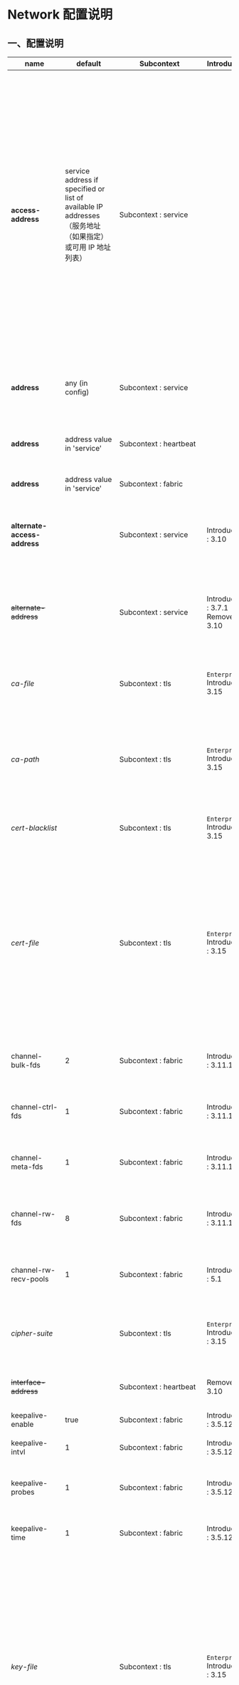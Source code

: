 # Network 配置说明

## 一、配置说明

| name | default | Subcontext | Introduced | comment|
| ---- | ---- | ---- | ----| ----|
| **access-address** | service address if specified or list of available IP addresses（服务地址（如果指定）或可用 IP 地址列表） | Subcontext : service | | 访问地址是一个IP地址，它被通知给客户端，并由客户端用于连接到集群。由于 `NAT`，集群节点的访问地址可能与它的 bind addresses 不同（ service 下的 address 配置指令）。如果没有指定，将使用 IP 在（service 下的 address 配置指令）。如果 service address 设置为 `any`，那么 `access-address` 将是所有可用 IP 地址的列表（如果有多个 IP 地址，则不建议这样做）。可以指定多个访问地址。 IPv4，IPv6 和 DNS 名称可用于指定访问地址。DNS名称扩展到所有IP地址，IPv4(A DNS资源记录)和IPv6 (AAAA DNS资源记录)。也可以通过 `alternate-access-address` 指定一组不同的访问地址，例如，对于可能无法通过与本地客户端相同的 IP 地址访问集群的 XDR 客户端。最后，在 EE 3.11 及更高版本中，等效的 TLS 通过 `tls-access-address` 和 `tls-alternate-access-address` 共公开。如果未指定 `access-address`，则 bind addresses (通过 `address` 配置) 将发布给客户端。 <br/> `info` `service-clear-std` 命令将返回节点的访问地址，`peers-clear-std` 命令将返回集群中节点的对等访问地址。可以指定多个访问地址。 <br/> Example : <br/>  `service {` <br/> `----` <br/> `access-address 10.0.0.34` <br/> `access-address 10.0.0.33` <br/> `----` <br/> `}` <br/> 警告：在 3.10 之前的版本中，无法列出多个条目。也不能为那些较早的版本指定 IPv6 和 DNS 条目。如果使用 NAT，则必须在 3.3.26 到 3.10 之间的版本的访问地址配置之后添加 `virtual` 关键字。 | 
| **address** | any (in config) | Subcontext : service | | 服务器监听客户端连接的 IP 地址。将此值设置为 `any`，以使服务器监听计算机上所有可用的 IP 地址。 使用 `auto-pin` 功能时，将此值设置为接口名称（即：`eth0，eth1`）。 <br/> 警告：对于 3.7.0.1 之前的版本，如果未将 XDR 的本地实例设置为 `any`，则该 XDR 的本地实例将无法连接。 | 
| **address** | address value in 'service' | Subcontext : heartbeat | | mesh 的集群状态心跳通信的IP地址。从 3.10 版本开始还用于 `multicast` 模式，以指定从其发送心跳的接口。在 3.10 之前的版本中，用于指定 `multicast` 组。在 3.10 之前的版本中， multicast 模式的默认值为 `239.1.99.222` 。 对于 3.10 之前的版本，使用 `interface-address` 定义了 multicast send 接口。 | 
| **address** | address value in 'service' | Subcontext : fabric | | 服务器监听（绑定）`fabric ` 通信（节点间通信，副本写入，迁移，副本解析等）的 IP 地址。 |
| **alternate-access-address** | | Subcontext : service | Introduced : 3.10 | 可用于选定特定的 IP 地址或 DNS 名称，这些名称将作为备用列表发布以供客户端连接（基于地址和访问地址的地址除外）。XDR 可以通过将 `dc-use-alternate-services` 指定为 true 来使用此功能。从 3.10 版本开始 替换 `alternate-address` 。 <br/> 通常，这用于根据 public/private address or NATted 的环境（例如云部署）隔离客户端。指定 DNS 名称的能力带来了额外的好处。 |
| ~~alternate-address~~ | | Subcontext : service | Introduced : 3.7.1 <br/> Removed : 3.10 | 从 3.10 版本开始使用 `alternate-access-address`。 可用于选择特定的 IP 地址或 DNS 名称，这些名称将作为备用列表发布以供客户端连接（基于地址和访问地址的地址除外）。XDR可以通过将 `dc-use-alternate-services` 指定为 true 来使用此功能。 <br/> 通常，这用于根据 public/private address or NATted 的环境（例如云部署）隔离客户端。指定 DNS 名称的能力带来了额外的好处。 |
| _ca-file_ | | Subcontext : tls | `Enterprise` Introduced: 3.15 | 相互认证所需的 CA 文件的路径。仅需要 `ca-file` 或 `ca-path` 之一。对于XDR TLS连接，必须使用2个之一。默认值为系统默认值(在 Ubuntu 为 /etc/ssl/certs/cacert.pem)。但XDR除外，如果需要，应在XDR上进行设置。 <br/> Example : <br/> `ca-file <path to file>` 。|
| _ca-path_ | | Subcontext : tls | `Enterprise` Introduced: 3.15 | 用于相互认证的CA文件目录的路径。需要在包含 CA 证书的 `ca-path` 目录下运行 `openssl rehash <path to directory>` 命令。仅需要 `ca-file` 或 `ca-path` 之一。对于 XDR TLS 连接，必须使用 2 个之一。默认值为系统默认值(在 Ubuntu 为 /etc/ssl/certs/cacert.pem)。但XDR除外，如果需要，应在XDR上进行设置。<br/> Example : <br/> `ca-path <path to directory>` 。 |
| _cert-blacklist_ | | Subcontext : tls | `Enterprise` Introduced: 3.15 | 包含非法证书序列号的文件路径。当需要撤销或将非法证书列入黑名单时使用此选项。如果文件本身发生变化，黑名单会在后续连接中发生变化时自动更新/重新加载。 <br/> Example : <br/> `tls-cert-blacklist <path to file>` |
| _cert-file_ | | Subcontext : tls | `Enterprise` Introduced : 3.15 | 启用TLS时，TLS证书文件的路径。如果文件本身发生更改，证书将在后续连接中自动重新加载。上面的动态证书轮换功能不适用于所有tls配置。4.7.0.5、4.6.0.8、4.5.3.10、4.5.2.10、4.5.1.15、4.5.0.19之前的版本上的 `Fabric` 和 `Heartbeat tls` 证书需要滚动重启才能轮换过期的证书。 在相同版本之前，还不支持  `ECDSA` 密钥和证书轮换以及受密码保护的密钥轮换。 <br/> 在version 5.1+ 中，对于与 `HashiCorp Vault` 的替代集成，配置参数的值必须以文字 `vault:` 作为前缀，并且必须在 `Vault` 服务上后跟密钥的名称。有关更多信息，请参见 [Optional security with Vault integration](https://www.aerospike.com/docs/operations/configure/security/vault/index.html) 。 <br/> 在5.3+版本中，可以将配置参数设置为 `env-b64:<variable_name>`，将从指定的环境变量中读取base64编码的cert数据，并将其解码为二进制形式。 <br/> 通过Vault或环境变量指定时，该参数在服务器启动时读取，此后不重新读取。 <br/> Example: <br/> `cert-file <path to file>` |
| channel-bulk-fds | 2 | Subcontext : fabric | Introduced : 3.11.1.1 | 向每个邻节点开放的 `bulk channel sockets` 的数目。每个邻节点打开的 sockets 数量是这个数的两倍，因为邻节点将向这个节点打开相同数量的 sockets。 <br/> 注意： `Minimum: 1  Maximum: 128. ` <br/> 超过此最大值将阻止服务器启动。 |
| channel-ctrl-fds | 1 | Subcontext : fabric | Introduced : 3.11.1.1 | 打开到每个邻节点的 `control channel sockets` 的数量。由于邻节点将向该节点打开相同数量的 sockets，因此每个邻节点的 sockets 数量将被打开两次。`Minimum: 1  Maximum: 128. ` <br/> 超过此最大值将阻止服务器启动。|
| channel-meta-fds | 1 | Subcontext : fabric | Introduced : 3.11.1.1 | 打开到每个邻节点的 `meta channel sockets` 的数量。由于邻节点将向该节点打开相同数量的 sockets，因此每个邻节点的 sockets 数量将被打开两次。<br/> 注意： `Minimum: 1  Maximum: 128. ` <br/> 超过此最大值将阻止服务器启动。 | 
| channel-rw-fds | 8 | Subcontext : fabric | Introduced : 3.11.1.1 | 打开到每个邻节点的 `read/write channel sockets` 的数量。由于邻节点将向该节点打开相同数量的 sockets，因此每个邻节点的 sockets 数量将被打开两次。<br/> 注意： `Minimum: 1  Maximum: 128. ` <br/> 超过此最大值将阻止服务器启动。 | 
| channel-rw-recv-pools | 1 | Subcontext : fabric | Introduced : 5.1 | fabric read/write receive channel 的 multiple epolls （Linux系统调用 scalable I/O event notification）的线程数。 <br/> 仅在配置 TLS 时使用。<br/> 从 5.1 版本开始，配置参数 `channel-rw-recv-threads` 必须是 `channel-rw-recv-pools` 的倍数。 | 
| _cipher-suite_ | | Subcontext : tls | `Enterprise` Introduced : 3.15 | 要包含的密码。 Aerospike上默认未设置此选项，并且会恢复到系统使用的状态，通常为 `ALL:!aNULL:!eNULL`。 <br/> Example : <br/> `cipher-suite ALL:!COMPLEMENTOFDEFAULT:!eNULL` <br/> 该参数采用与 OpenSSL 相同的格式，请参见 [OpenSSL Documentation](http://www.openssl.org/docs/man1.1.0/man1/ciphers.html) 。|
| ~~interface-address~~ | | Subcontext : heartbeat | Removed : 3.10 | 有关版本 3.10 的详细信息，请参见 [3.10 network page]() 。对于 3.10 之前的版本：节点发布的用于接收心跳消息的IP地址。如果同时未指定 `address` 和 `intreface-address`，则将使用 service 子上下文 `interface/IP address`。|
| keepalive-enable | true | Subcontext : fabric | Introduced : 3.5.12 | 使节点能够相互发送 `keep-alive` 消息。 |
| keepalive-intvl | 1 | Subcontext : fabric | Introduced : 3.5.12 | 连续的 `keep-alive` 数据包之间的时间间隔 （以秒为单位）。 <br/> 注意：如果将 `keep-alive` 参数设置为非正数，则该节点不会覆盖该参数的相应 Linux 内核系统默认值。 |
| keepalive-probes | 1 | Subcontext : fabric | Introduced : 3.5.12 | 节点在声明 sockets 已死之前发送 `keep-alive` 数据包的最大数量。 <br/> 注意：如果将 `keep-alive` 参数设置为非正数，则该节点不会覆盖该参数的相应 Linux 内核系统默认值。 |
| keepalive-time | 1 | Subcontext : fabric | Introduced : 3.5.12 | 从 socket 上发送的最后一个用户数据吧到发送第一个 `keep-alive`包之前的时间（以秒为单位）。<br/> 注意：如果将 `keep-alive` 参数设置为非正数，则该节点不会覆盖该参数的相应 Linux 内核系统默认值。 |
| _key-file_ |  | Subcontext : tls | `Enterprise` Introduced : 3.15 | 启用 TLS 时密钥文件的路径。如果文件本身发生更改，证书将在后续连接中自动重新加载。上面的动态证书轮换功能不适用于所有 tls 配置。4.7.0.5、4.6.0.8、4.5.3.10、4.5.2.10、4.5.1.15、4.5.0.19 之前的版本上的 `fabric` 和 `heartbeat` tls 证书需要滚动重启才能轮换过期的证书。 在相同版本之前，还不支持 `ECDSA` 密钥和证书轮换以及受密码保护的密钥轮换。 <br/> 在version 5.1+ 中，对于与 `HashiCorp Vault` 的替代集成，配置参数的值必须以文字 `vault:` 作为前缀，并且必须在 `Vault` 服务上后跟密钥的名称。有关更多信息，请参见 [Optional security with Vault integration](https://www.aerospike.com/docs/operations/configure/security/vault/index.html) 。<br/> 在5.3+版本中，可以将配置参数设置为 `env-b64:<variable_name>`，将从指定的环境变量中读取base64编码的cert数据，并将其解码为二进制形式。 <br/> 通过Vault或环境变量指定时，该参数在服务器启动时读取，此后不重新读取。 <br/> Example : <br/> `key-file <path to file>` <br/> 警告：在 Aerospike Server 5.0 和 5.1 版本中，如果将 XDR 数据中心配置为使用包含 `key-file` 但不包括 `key-file-password` 的 TLS 规范，则系统将崩溃。可通过 [download](https://www.aerospike.com/download/) 页面上的这些版本的修补程序解决此问题。 |
| _key-file-password_ |  | Subcontext : tls | `Enterprise` Introduced : 4.3.1 | `key-file` 的密码。该指令具有以下可能的格式： <br/> - `env:FKPWD` : 密码将从环境变量 `FKPWD` 中获取。 <br/> - `file:/path_to/fkpwd` : 密码将从文件 `/path_to/fkpwd` 中读取。 <br/> - `vault:name_of_secret_in_vault` : 将从存储在 `Vault` 中的密钥的名称中读取密码。 <br/> 在version 5.1+ 中，对于与 `HashiCorp Vault` 的替代集成，配置参数的值必须以文字 `vault:` 作为前缀，并且必须在 `Vault` 服务上后跟密钥的名称。有关更多信息，请参见 [Optional security with Vault integration](https://www.aerospike.com/docs/operations/configure/security/vault/index.html) 。 <br/> 服务器在启动时将读取此参数，此后将不会重新读取。 <br/> Example : <br/> `key-file-password file:<path to keyfile pwd>` <br/> 警告：在 Aerospike Server 5.0 和 5.1 版本中，如果将 XDR 数据中心配置为使用包含 `key-file` 但不包括 `key-file-password` 的 TLS 规范，则系统将崩溃。可通过 [download](https://www.aerospike.com/download/) 页面上的这些版本的修补程序解决此问题。 |
| _latency-max-ms_ | 5 | Subcontext : fabric | `Enterprise` Introduced : 3.13.0 |  集群系统将允许的节点之间的最大延迟（以毫秒为单位）。 <br/> 用于派生出 `quantum interval`，该间隔有助于确定发生集群事件后集群重组的时间。增大此值可能会增加形成新集群所需的时间。 <br/> 当唔确定某个事件是在另一个事件之前还是之后发生时，在 HLC （混合逻辑时钟）中也使用此值。如果两个事件发生的间隔小于此值，则顺序不确定。 <br/> [What is Quantum Interval](https://discuss.aerospike.com/t/faq-what-is-the-quantum-interval/7200) 疑问详细讨论了此参数对集群时间后的集群重组的影响。 <br/> 在某些情况下，更改此值可能是适当的，因为在这些情况下节点内网延迟必定会很高。 企业许可证持有人应在更改此配置之前咨询 Aerospike 支持。 <br/> 注意：允许范围是 0 到 1000 。 |
| ~~mcast-ttl~~ | 0 | Subcontext : heartbeat | Removed : 3.10 | 广播包的 TTL 。 <br/> 注意：默认情况下，发送 IP 广播数据包的 `time-to-live (TTL)` 为 1。 在Aerospike配置中，"0" 表示使用默认值 1。初始 TTL 为 1 的组播数据报仅限于同一子网。 |
| ~~mesh-address~~ | | Subcontext : heartbeat | Removed : 3.3.19 | 与集群节点（主节点除外）进行通信的 mesh address。仅在 mesh 模式时适用。|
| ~~mesh-port~~ | | Subcontext : heartbeat | Removed : 3.3.19 | 集群节点（主节点除外）在其上进行通信以进行节点间通信的 mesh 端口。仅在 mesh 模式时适用。 |
| mesh-seed-address-port | false | Subcontext : heartbeat | Introduced : 3.3.19 | seed 服务器的 mesh 地址（host-name or IP） 和 端口 信息。这些是 Aerospike 将从其引导的集群中的其他地址。 每一个额外的引导带都需要一个新的行。仅在 mesh 模式时适用。 <br/> Example : <br/> `mesh-seed-address-port 10.10.0.116 3002` <br/> `mesh-seed-address-port aerospike_a_0 3002` <br/> 注意：对于服务器版本3.9.0.3和更早版本，在此配置中仅接受IP地址。 <br/> 警告：在版本 4.3.1 和更早版本中使用完全限定的名称时，如果 DNS 服务器变慢并且名称解析花费较长时间才能失败，则无法 DNS 解析的名称可能会导致集群分裂。成功的 DNS 解析将用 IP 地址替换名称，知道随后重新启动为止。 | 
| mode | | Subcontext : heartbeat | `unanimous` | 可以是 `multicast` 或 `mesh` 。如果是 `multicast`，则所有集群节点必须位于同一子网中。 <br/> Example : <br/> `mode multicast` <br/> 警告：更改为心跳模式需要重新启动集群。 |
| multicast-group | 239.1.99.222 | Subcontext : heartbeat | Introduced : 3.10 | 组播状态下集群状态心跳通信的 IP 地址。 | 
| multicast-ttl | 0 | Subcontext : heartbeat | Introduced : 3.10 | 广播包的 TTL 。<br/> 注意：默认情况下，发送 IP 广播数据包的 `time-to-live (TTL)` 为 1。 在Aerospike配置中，"0" 表示使用默认值 1。初始 TTL 为 1 的组播数据报仅限于同一子网。 |
| ~~network-interface-name~~ | | Subcontext : service | Removed : 3.10 | 要附加的接口的名称。从 3.10 版本开始删除。 使用 global 的 service（而非 Network 的 service）级别上的 `node-id-interface` 配置作为替代，以根据特定接口的 MAC 地址生成 `Node ID`。 <br/> tip : 如果网络接口不是 eth, wlan, bond 之一，则使用它。例如 `eno167777736`。这将锁定将绑定到 service 的接口（and `Node's IP`）。它也是 MAC 地址将用于从其他生成 `Node ID` 的接口。最后，除非通过 `address` 和 `interface-address` 配置在 `heartbeat` 上下文指定，否则此接口还将用于 `hearbeat` 和 `fabric`。 |
| port | 9918 (in multicast config) | Subcontext : heartbeat | | 集群状态通信（`mesh` or `multicast`）的端口。 |
| port | 3003 （in config）| Subcontext : info | | 用于信息管理的端口，响应 ASCII 命令。 <br/> 从配置文件中删除 `info` 将禁用该端口。 <br/> 在 Enterprise Edition 中启用 `security` 后，此端口将禁用 `info` 命令。该端口在操作系统上仍然是打开的，但 Aerospike 并未使用。|
| port | 3000 (in config) | Subcontext : service | | 服务监听客户端连接的端口。 |
| port | 3001 (in config) | Subcontext : fabric | | 集群内节点通信的端口。 |
| _protocols_ | TLSv1.2 | Subcontext : tls | `Enterprise` Introduced : 3.15 | 包括的 TLS 协议版本。默认设置是仅允许 TLS 协议版本 1.2。 <br/> Example : <br/> `protocols -all,+TLSv1.2` <br/> 在 4.6 版本中，默认协议配置参数从 `-all,+TLSv1.2` 更改为 `TLSv1.2` 。|
| ~~reuse-address~~ | true | Subcontext : service | Removed : 3.10 | 已删除（现在始终为 true）。是为了避免由于 `TIME_WAIT` 状态而在重新启动 Aerospike 服务时出现 `address in use` network socket bind error。 |
| send-threads | 8 | Subcontext : fabric | Introduced : 3.11.1.1 | 要使用的 intra-node 发送线程数。 `send-threads` 跨所有的 `fabric channels` 运行。 <br/> 最少 : 1。 <br/> 最大值 : 128。超过此最大值将阻止服务器启动。 |
| _tls_ | | Subcontext : tls | `Enterprise` Introduced : 3.15 | 给定 `tls-name` 的 TLS 参数的定义。可以是 `<cluster-name>` (按字面意思)，`<hostname>`(按字面意思) 或 用户定义的。有关更多详细信息，请参阅 [TLS Configuration Manual](https://www.aerospike.com/docs/operations/configure/network/tls) 。 <br/> Example : <br/> `tls <cluster-name> {` <br/> `cert-file path-to-cert-file` <br/> `key-file path-to-key-file` <br/> `}` |
| _tls-access-address_ | any | Subcontext : service | `Enterprise` Introduced : 3.11 | TLS 等价于 `access-address`。 | 
| _tls-address_ | | Subcontext : service,heartbeat,fabric | `Enterprise` Introduced : 3.11 | TLS 的绑定地址，及服务器监听客户端连接，心跳连接或fabric连接的 IP 地址（基于此设置的子上下文）。与不使用 TLS 时的地址类似。如果未设置，则默认为 `any`。|
| _tls-alternate-access-address_ | | Subcontext : service | `Enterprise` Introduced : 3.11 | TLS 等价于 `alternate-access-address` | 
| _tls-authenticate-client_ | any | Subcontext : service | `Enterprise` Introduced : 3.15 | 关于 service（客户端连接），要用于运行服务器的 TLS 身份验证模式。有关更多详细信息，请参阅 [TLS Configuration Manual](https://www.aerospike.com/docs/operations/configure/network/tls) 。可以指定多个 `tls-authenticate-client` 指令。 <br/> Options : <br/> 可以配置 TLS 的三种模式为：`standard authentication(server only)`,<br/> `mutual authentication(TLS client and TLS server)`, <br/> `mutual authentication with subject validation`。 <br/> 如果未指定，则默认为 `any` （不进行主题验证的相互身份验证）。 <br/> - `false` : 仅用于客户端对服务器进行身份验证。 <br/> - `any` : 使用此方法可进行两种（相互）身份验证，客户端和服务器均需要进行身份验证。设置为此模式时，还请检查 config `ca-file` and `ca-path` 。<br/> - `user-defind` : 使用此方法可以进行两种（相互身份验证以及主题验证）。这将是集群节点希望客户端在传入连接上显示的 TLS 名称。 <br/> 注意： false 和 any 彼此不兼容且与主题名称不兼容，因此，如果使用 false 或 any，则只能有一个 `tls-authenticate-client` 指令。 <br/> 注意：没有任何用于 `heartbeat` 和 `fabric` 的 `tls-authenticate-client` 。 它们总是验证对方证书中的主题名称，并期望它与 TLS 名称匹配。 <br/> Example : <br/> `service {` <br/> `<...>` <br/> `tls-authenticate-cilent remote-xdr-dc.aerospike.com` <br/> `tls-authenticate-client local-clients.aerospike.com` <br/> `<...>` <br/> `}` |
| ~~_tls-cafile_~~ | | Subcontext : service | `Enterprise` Removed : 3.15 <br/> Introduced : 3.11 | 从3.15版本开始，已删除，并且 tls 向下文中的 `ca-file` 替换。当 `tls-mode` 为 `authenticate-both` 时，都需要 `tls-cafile` 的路径。 仅需要 `tls-cafile` 或 `tls-capath` 中的一个。默认为系统默认值（在 Ubuntu 上为 /etc/ssl/certs/cacert.pem）。<br/> Example : <br/> `tls-cafile <path to file>` |
| ~~_tls-cafile_~~ | | Subcontext : service | `Enterprise` Removed : 3.15 <br/> Introduced : 3.11 | 从 3.15 版本开始，已删除，由 tls 上下文中的 `ca-path` 代替。 `cafile` 目录的路径。当 `tls-mode` 为 `authenticate-both` 时都需要此配置。仅需要 `tls-cafile` 或 `tls-capath` 配置之一。默认为系统默认值 在 Ubuntu 上为 /etc/ssl/certs）。 <br/> Example : <br/> `tls-capath <path to directory>` |
| ~~_tls-certfile_~~ | | Subcontext : service | `Enterprise` Removed : 3.15 <br/> Introduced : 3.11 | 从 3.15 版本开始，已删除，由 tls 子上下文中的 `cert-file` 代替。如果将 `authenticate-server` 或 `authenticate-both` 作为 `tls-mode`, 证书的路径。 <br/> Example : <br/> `tls-certfile <path to file>` |
| ~~_tls-cipher-suite_~~ | | Subcontext : service | `Enterprise` Removed : 3.15 <br/> Introduced : 3.11 | 从 3.15 版本开始，已删除，由 tls 上下文的 `cipher-suite` 代替。要包含的密码。<br/> Example : <br/> `tls-cipher-suite ALL:!COMPLEMENTOFDEFAULT:!eNULL` |
| ~~_tls-keyfile_~~ | |Subcontext : service | `Enterprise` Removed : 3.15 <br/> Introduced : 3.11 |  从 3.15 版本开始，已删除，由 tls 上下文的 `key-file` 代替。密钥文件的路径（如果使用`authenticate-server` 或 `authenticate-both` 作为 `tls-mode` 配置）。<br/> Example : <br/> `tls-keyfile <path to file>` |
| _tls-mesh-seed-address-port_ | false | Subcontext : heartbeat | `Enterprise` Introduced : 3.15 | seed 服务器的 TLS mesh 地址（主机名或 IP）和端口。这些是 Aerospike 将从其引导的集群中的其他地址。 每一个额外的引导带都需要一个新的行。仅在 mesh 模式时适用。<br/> Example : <br/> `mesh-seed-address-port 10.10.0.116 3002` <br/> `mesh-seed-address-port aerospike_a_0 3002` <br/> 注意：对于服务器版本3.9.0.3和更早版本，在此配置中仅接受IP地址。 |
| ~~_tls-mode_~~ | authentiacte-server | Subcontext : service | `Enterprise` <br/> Removed : 3.15 <br/>  Intorduced : 3.11 | 从 3.15 版本开始删除，由 `tls-authenticate-client` 代替。您要用于运行服务器的 `tls-mode`。 <br/> Options : <br/> 您可以配置TLS的三种模式分别是 : `authenticate-server`, `authenticate-both` and `encrypt-only`。如果未指定，则默认为 `authenticate-server` 。 <br/> - `authenticate-both` : 使用此方法进行两种方式的身份验证，客户端和服务器均需要进行身份验证。设置为此模式时，还要检查配置 `tls-cafile` 和 `tls-capath`。 <br/> - `authenticate-server` : 仅用于客户端对服务器进行身份验证。 <br/> - `encrypt-only` : 这仅对传输层上的数据进行加密，服务器或客户端上都不会进行身份验证。XDR通信不支持`encrypt-only`。 |
| _tls-name_ | | Subcontext : service,heartbeat,fabric | `Enterprise` Intorduced : 3.11 | 对于 3.15 及更高版本，此参数指定用于给定上下文 TLS 连接的 TLS 参数。 TLS 参数在匹配的 tls 子上下文配置。这也隐式指定了节点将在传入客户端连接上显示的 TLS 名称。有关更多信息，请参阅 [TLS Name Clarification] (https://www.aerospike.com/docs/guide/security/tls.html#tls-name-clarification) 。对于 3.11 到 3.14 版本，直接设置 `tls-name` ，作为其他 TLS 相关参数直接设置在相同的子上下文中为那些较老的版本。这可以设置为 ： <br/> - `<cluster-name>` (literally) ，它将选择 Aerospike 配置文件中定义的集群名称。 <br/> - `<hostname>` (literally)， 将随后从系统中获取主机名。<br/> - 可以选择任何字符串的特定用户名称，例如 `my-tls-name`。 <br/> 这应该与正数以及客户端将发送的内容匹配。有关更多信息，请参考 [TLS Guide](https://www.aerospike.com/docs/guide/security/tls.html) 。 <br/> Example : <br/> `tls-name <cluster-name>` <br/> `tls-name <hostname>` <br/> `tls-name my-tls-name` | 
| _tls-port_ | | Subcontext : service,heartbeat,fabric | `Enterprise` Introduced : 3.11 | 启用 TLS 的端口，服务器在该端口上监听客户端连接，心跳连接或 fabric 连接（基于此设置的子上下文）。 |